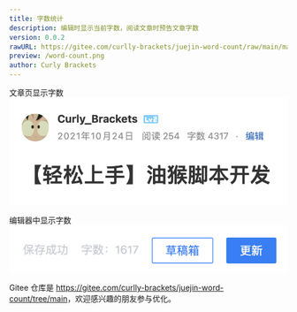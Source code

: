 ```yaml
---
title: 字数统计
description: 编辑时显示当前字数，阅读文章时预告文章字数
version: 0.0.2
rawURL: https://gitee.com/curlly-brackets/juejin-word-count/raw/main/main.user.js
preview: /word-count.png
author: Curly Brackets
---
```


文章页显示字数
![](./../../public/word-count-preview.png)

编辑器中显示字数
![](../../public/word-count.png)

Gitee 仓库是 <https://gitee.com/curlly-brackets/juejin-word-count/tree/main>，欢迎感兴趣的朋友参与优化。
